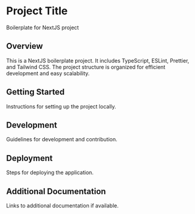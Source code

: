 # Project Title

Boilerplate for NextJS project

## Overview

This is a NextJS boilerplate project. It includes TypeScript, ESLint, Prettier, and Tailwind CSS. The project structure is organized for efficient development and easy scalability.

## Getting Started

Instructions for setting up the project locally.

## Development

Guidelines for development and contribution.

## Deployment

Steps for deploying the application.

## Additional Documentation

Links to additional documentation if available.
